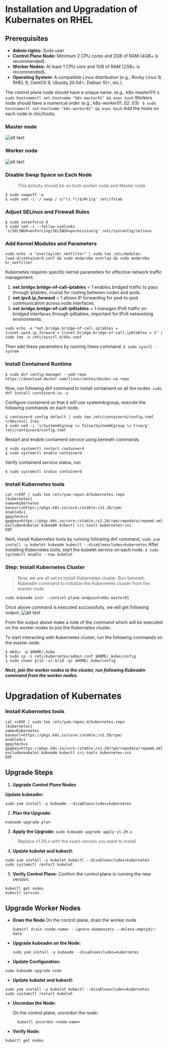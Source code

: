 # Installation and Upgradation of Kubernates on RHEL
## Prerequisites
- **Admin rights:** Sudo user
- **Control Plane Node:** Minimum 2 CPU cores and 2GB of RAM (4GB+ is recommended).
- **Worker Nodes:** At least 1 CPU core and 1GB of RAM (2GB+ is recommended).
- **Operating System:** A compatible Linux distribution (e.g., Rocky Linux 9, RHEL 9, CentOS 9, Ubuntu 20.04+, Debian 10+, etc.).

The control plane node should have a unique name. (e.g., k8s-master01)
```$ sudo hostnamectl set-hostname "k8s-master01" && exec bash```
Workers node should have a numerical order (e.g., k8s-worker01..02..03)
``` $ sudo hostnamectl set-hostname "k8s-worker01" && exec bash```
Add the hosts on each node in /etc/hosts. 
### Master node
![alt text](image-1.png)

### Worker node 
![alt text](image-2.png)

### Disable Swap Space on Each Node

> This activity should be on both worker node and Master node

```
$ sudo swapoff -a
$ sudo sed -i '/ swap / s/^\(.*\)$/#\1/g' /etc/fstab

```
### Adjust SELinux and Firewall Rules

```
$ sudo setenforce 0
$ sudo sed -i --follow-symlinks 's/SELINUX=enforcing/SELINUX=permissive/g' /etc/sysconfig/selinux
```
### Add Kernel Modules and Parameters

```
sudo echo -e "overlay\nbr_netfilter" | sudo tee /etc/modules-load.d/containerd.conf && sudo modprobe overlay && sudo modprobe br_netfilter
```
Kubernetes requires specific kernel parameters for effective network traffic management:

1. **net.bridge.bridge-nf-call-iptables** = 1 enables bridged traffic to pass through iptables, crucial for routing between nodes and pods.
2. **net.ipv4.ip_forward** = 1 allows IP forwarding for pod-to-pod communication across node interfaces.
3. **net.bridge.bridge-nf-call-ip6tables** = 1 manages IPv6 traffic on bridged interfaces through ip6tables, important for IPv6 networking environments.

``` 
sudo echo -e "net.bridge.bridge-nf-call-iptables = 1\nnet.ipv4.ip_forward = 1\nnet.bridge.bridge-nf-call-ip6tables = 1" | sudo tee -a /etc/sysctl.d/k8s.conf
```
Then add these parameters by running these command:
``` $ sudo sysctl --system ```

### Install Containerd Runtime
```
$ sudo dnf config-manager --add-repo https://download.docker.com/linux/centos/docker-ce.repo
```
Now, run following dnf command to install containerd on all the nodes.
``` sudo dnf install containerd.io -y ```

Configure containerd so that it will use systemdcgroup, execute the following commands on each node.
```
$ containerd config default | sudo tee /etc/containerd/config.toml >/dev/null 2>&1
$ sudo sed -i 's/SystemdCgroup \= false/SystemdCgroup \= true/g' /etc/containerd/config.toml
```
Restart and enable containerd service using beneath commands

```
$ sudo systemctl restart containerd
$ sudo systemctl enable containerd
```
Verify containerd service status, run

``` $ sudo systemctl status containerd ```

### Install Kubernetes tools

```
cat <<EOF | sudo tee /etc/yum.repos.d/kubernetes.repo
[kubernetes]
name=Kubernetes
baseurl=https://pkgs.k8s.io/core:/stable:/v1.28/rpm/
enabled=1
gpgcheck=1
gpgkey=https://pkgs.k8s.io/core:/stable:/v1.28/rpm/repodata/repomd.xml.key
exclude=kubelet kubeadm kubectl cri-tools kubernetes-cni
EOF
```
Next, install Kubernetes tools by running following dnf command,
``` sudo yum install -y kubelet kubeadm kubectl --disableexcludes=kubernetes ```
After installing Kubernetes tools, start the kubelet service on each node.
``` $ sudo systemctl enable --now kubelet  ```

### Step: Install Kubernetes Cluster
> Now, we are all set to install Kubernetes cluster. Run beneath Kubeadm command to initialize the Kubernetes cluster from the master node.

``` sudo kubeadm init --control-plane-endpoint=k8s-master01 ```

Once above command is executed successfully, we will get following output,
![alt text](image-3.png)

From the output above make a note of the command which will be executed on the worker nodes to join the Kubernetes cluster.

To start interacting with Kubernetes cluster, run the following commands on the master node.

```
$ mkdir -p $HOME/.kube
$ sudo cp -i /etc/kubernetes/admin.conf $HOME/.kube/config
$ sudo chown $(id -u):$(id -g) $HOME/.kube/config
```
***Next, join the worker nodes to the cluster, run following Kubeadm command from the worker nodes.***

# Upgradation of Kubernates

### Install Kubernetes tools
```
cat <<EOF | sudo tee /etc/yum.repos.d/kubernetes.repo
[kubernetes]
name=Kubernetes
baseurl=https://pkgs.k8s.io/core:/stable:/v1.29/rpm/
enabled=1
gpgcheck=1
gpgkey=https://pkgs.k8s.io/core:/stable:/v1.29/rpm/repodata/repomd.xml.key
exclude=kubelet kubeadm kubectl cri-tools kubernetes-cni
EOF
```
## Upgrade Steps
1. **Upgrade Control Plane Nodes**

**Update kubeadm:**

```sudo yum install -y kubeadm --disableexcludes=kubernetes```

2. **Plan the Upgrade:**
   
``` kubeadm upgrade plan ```

3. **Apply the Upgrade:**
``` sudo kubeadm upgrade apply v1.29.x ```

> Replace v1.29.x with the exact version you want to install.

4. **Update kubelet and kubectl:**
```
sudo yum install -y kubelet kubectl --disableexcludes=kubernetes
sudo systemctl restart kubelet
```
5. **Verify Control Plane:**
Confirm the control plane is running the new version:

```
kubectl get nodes
kubectl version
```
## Upgrade Worker Nodes

  - **Drain the Node**
     On the control plane, drain the worker node
    
      ``` kubectl drain <node-name> --ignore-daemonsets --delete-emptydir-data ```
    
  - **Upgrade kubeadm on the Node:**
    
    ``` sudo yum install -y kubeadm --disableexcludes=kubernetes ```
    
  - **Update Configuration:**
    
   ``` sudo kubeadm upgrade node ```
   
 - **Update kubelet and kubectl:**
   
  ```
  sudo yum install -y kubelet kubectl --disableexcludes=kubernetes
  sudo systemctl restart kubelet
  ```

- **Uncordon the Node:**
  
  On the control plane, uncordon the node:

  ```
    kubectl uncordon <node-name>
  ```
- **Verify Node:**
  
``` kubectl get nodes ```

